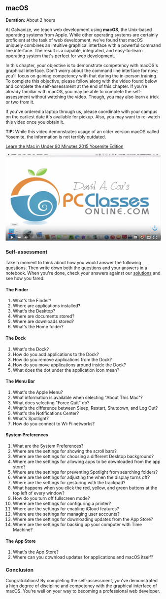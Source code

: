 ## macOS

**Duration:** About 2 hours

At Galvanize, we teach web development using **macOS**, the Unix-based operating systems from Apple. While other operating systems are certainly proficient at the task of web development, we've found that macOS uniquely combines an intuitive graphical interface with a powerful command line interface. The result is a capable, integrated, and easy-to-learn operating system that's perfect for web development.

In this chapter, your objective is to demonstrate competency with macOS's graphical interface. Don't worry about the command line interface for now; you'll focus on gaining competency with that during the in-person training. To complete this objective, please follow along with the video found below and complete the self-assessment at the end of this chapter. If you're already familiar with macOS, you may be able to complete the self-assessment without watching the video. Though, you may also learn a trick or two from it.

If you've ordered a laptop through us, please coordinate with your campus on the earliest date it's available for pickup. Also, you may want to re-watch this video once you obtain it.

**TIP:** While this video demonstrates usage of an older version macOS called Yosemite, the information is not terribly outdated.

[Learn the Mac in Under 90 Minutes 2015 Yosemite Edition][learn-macos]

[![](images/macos.png)][learn-macos]

### Self-assessment

Take a moment to think about how you would answer the following questions. Then write down both the questions and your answers in a notebook. When you're done, check your answers against our [solutions](solutions/macos.md) and see how you fared.

#### The Finder

1. What's the Finder?
1. Where are applications installed?
1. What's the Desktop?
1. Where are documents stored?
1. Where are downloads stored?
1. What's the Home folder?

#### The Dock

1. What's the Dock?
1. How do you add applications to the Dock?
1. How do you remove applications from the Dock?
1. How do you move applications around inside the Dock?
1. What does the dot under the application icon mean?

#### The Menu Bar

1. What's the Apple Menu?
1. What information is available when selecting "About This Mac"?
1. What does selecting "Force Quit" do?
1. What's the difference between Sleep, Restart, Shutdown, and Log Out?
1. What's the Notifications Center?
1. What's Spotlight?
1. How do you connect to Wi-Fi networks?

#### System Preferences

1. What are the System Preferences?
1. Where are the settings for showing the scroll bars?
1. Where are the settings for choosing a different Desktop background?
1. Where are the settings for allowing apps to be downloaded from the app store?
1. Where are the settings for preventing Spotlight from searching folders?
1. Where are the settings for adjusting the when the display turns off?
1. Where are the settings for gesturing with the trackpad?
1. What happens when you click the red, yellow, and green buttons at the top left of every window?
1. How do you turn off fullscreen mode?
1. Where are the settings for configuring a printer?
1. Where are the settings for enabling iCloud features?
1. Where are the settings for managing user accounts?
1. Where are the settings for downloading updates from the App Store?
1. Where are the settings for backing up your computer with Time Machine?

#### The App Store

1. What's the App Store?
1. Where can you download updates for applications and macOS itself?

### Conclusion

Congratulations! By completing the self-assessment, you've demonstrated a high degree of discipline and competency with the graphical interface of macOS. You're well on your way to becoming a professional web developer.


[learn-macos]: https://www.youtube.com/watch?v=wSPisJXyjso

